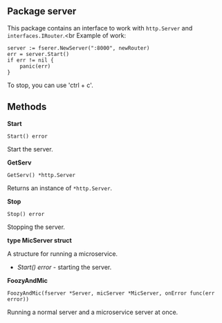## Package server
This package contains an interface to work with ``http.Server`` and ``interfaces.IRouter``.<br
Example of work:
```
server := fserer.NewServer(":8000", newRouter)
err = server.Start()
if err != nil {
    panic(err)
}
```
To stop, you can use 'ctrl + c'.

## Methods
__Start__
```
Start() error
```
Start the server.

__GetServ__
```
GetServ() *http.Server
```
Returns an instance of ``*http.Server``.

__Stop__
```
Stop() error
```
Stopping the server.

__type MicServer struct__

A structure for running a microservice.

* _Start() error_ - starting the server.

__FoozyAndMic__
```
FoozyAndMic(fserver *Server, micServer *MicServer, onError func(err error))
```
Running a normal server and a microservice server at once.